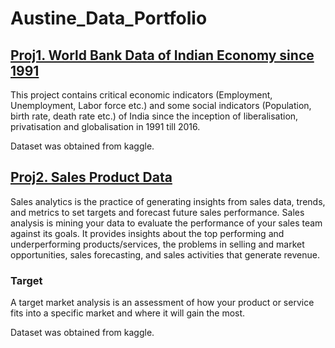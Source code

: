 # Austine_Data_Portfolio

## [Proj1. World Bank Data of Indian Economy since 1991](https://github.com/austin60/india_economy_since_1991/tree/main)
This project contains critical economic indicators (Employment, Unemployment, Labor force etc.) and some social indicators (Population, birth rate, death rate etc.) of India since the inception of liberalisation, privatisation and globalisation in 1991 till 2016.

Dataset was obtained from kaggle.

## [Proj2. Sales Product Data](https://github.com/austin60/Product_Sales/blob/main/sales_analysis/Sales%20Analytics.ipynb)
Sales analytics is the practice of generating insights from sales data, trends, and metrics to set targets and forecast future sales performance. Sales analysis is mining your data to evaluate the performance of your sales team against its goals. It provides insights about the top performing and underperforming products/services, the problems in selling and market opportunities, sales forecasting, and sales activities that generate revenue.

### Target
A target market analysis is an assessment of how your product or service fits into a specific market and where it will gain the most.

Dataset was obtained from kaggle.
